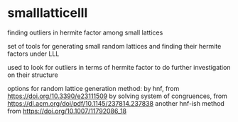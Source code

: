 # smalllatticelll
finding outliers in hermite factor among small lattices

set of tools for generating small random lattices and finding their hermite factors under LLL

used to look for outliers in terms of hermite factor to do further investigation on their structure

options for random lattice generation method:
by hnf, from https://doi.org/10.3390/e23111509
by solving system of congruences, from https://dl.acm.org/doi/pdf/10.1145/237814.237838
another hnf-ish method from https://doi.org/10.1007/11792086_18
